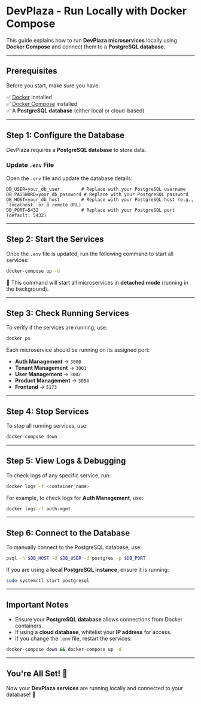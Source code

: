 # DevPlaza - Run Locally with Docker Compose

This guide explains how to run **DevPlaza microservices** locally using **Docker Compose** and connect them to a **PostgreSQL database**.

---

## Prerequisites

Before you start, make sure you have:

✅ [Docker](https://www.docker.com/get-started) installed  
✅ [Docker Compose](https://docs.docker.com/compose/install/) installed  
✅ A **PostgreSQL database** (either local or cloud-based)  

---

## Step 1: Configure the Database

DevPlaza requires a **PostgreSQL database** to store data.

### Update `.env` File

Open the `.env` file and update the database details:

```env
DB_USER=your_db_user        # Replace with your PostgreSQL username  
DB_PASSWORD=your_db_password # Replace with your PostgreSQL password  
DB_HOST=your_db_host        # Replace with your PostgreSQL host (e.g., `localhost` or a remote URL)  
DB_PORT=5432                # Replace with your PostgreSQL port (default: 5432)  
```

---

## Step 2: Start the Services

Once the `.env` file is updated, run the following command to start all services:

```sh
docker-compose up -d
```

🔹 This command will start all microservices in **detached mode** (running in the background).

---

## Step 3: Check Running Services

To verify if the services are running, use:

```sh
docker ps
```

Each microservice should be running on its assigned port:

- **Auth Management** → `3000`  
- **Tenant Management** → `3001`  
- **User Management** → `3002`  
- **Product Management** → `3004`  
- **Frontend** → `5173`  

---

## Step 4: Stop Services

To stop all running services, use:

```sh
docker-compose down
```

---

## Step 5: View Logs & Debugging

To check logs of any specific service, run:

```sh
docker logs -f <container_name>
```

For example, to check logs for **Auth Management**, use:

```sh
docker logs -f auth-mgmt
```

---

## Step 6: Connect to the Database

To manually connect to the PostgreSQL database, use:

```sh
psql -h $DB_HOST -U $DB_USER -d postgres -p $DB_PORT
```

If you are using a **local PostgreSQL instance**, ensure it is running:

```sh
sudo systemctl start postgresql
```

---

## Important Notes

- Ensure your **PostgreSQL database** allows connections from Docker containers.  
- If using a **cloud database**, whitelist your **IP address** for access.  
- If you change the `.env` file, restart the services:

```sh
docker-compose down && docker-compose up -d
```

---

## You're All Set! 🚀

Now your **DevPlaza services** are running locally and connected to your database! 🎉

